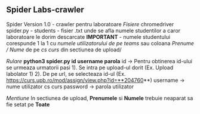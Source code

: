 ## Spider Labs-crawler


  Spider Version 1.0 - crawler pentru laboratoare
  *Fisiere*
    chromedriver 
    spider.py -
    students - fisier .txt unde se afla numele studentilor a caror laboratoare le dorim descarcate
               **IMPORTANT** - numele studentului corespunde 1 la 1 cu _numele utilizatorului de pe teams_ sau coloana _Prenume / Nume_ de pe _cs curs_ din sectiunea de upload/
         
         
  *Rulare*
    **python3 spider.py id username parola**
       id -> 
        Pentru obtinerea id-ului se urmeaza urmatorii pasi
            1). Se intra pe upload-ul dorit (Ex. Upload labolator 1)
            2). De pe url, se selecteaza id-ul (Ex. https://curs.upb.ro/mod/assign/view.php?id=**204760**)
      username -> nume utilizator cs curs
      password -> parola utilizator
      
      
  *Mentiune*
    In sectiunea de upload, **Prenumele** si **Numele** trebuie neaparat sa fie setat pe **Toate**
  
